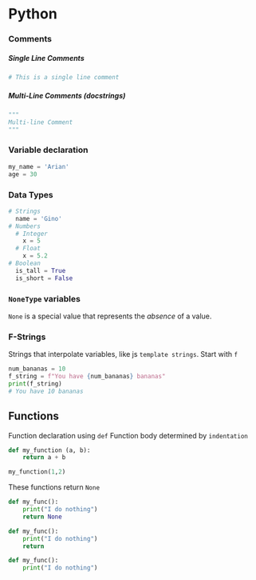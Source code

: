 # Python

### Comments

##### Single Line Comments

```python
# This is a single line comment
```

##### Multi-Line Comments (_docstrings_)

```python
"""
Multi-line Comment
"""
```

### Variable declaration

```python
my_name = 'Arian'
age = 30
```

### Data Types

```python
# Strings
  name = 'Gino'
# Numbers
  # Integer
    x = 5
  # Float
    x = 5.2
# Boolean
  is_tall = True
  is_short = False
```

### `NoneType` variables

`None` is a special value that represents the _absence_ of a value.

### F-Strings

Strings that interpolate variables, like js `template strings`.
Start with `f`

```python
num_bananas = 10
f_string = f"You have {num_bananas} bananas"
print(f_string)
# You have 10 bananas
```

## Functions

Function declaration using `def`
Function body determined by `indentation`

```py
def my_function (a, b):
	return a + b

my_function(1,2)
```

These functions return `None`

```py
def my_func():
    print("I do nothing")
    return None

def my_func():
    print("I do nothing")
    return

def my_func():
    print("I do nothing")
```
